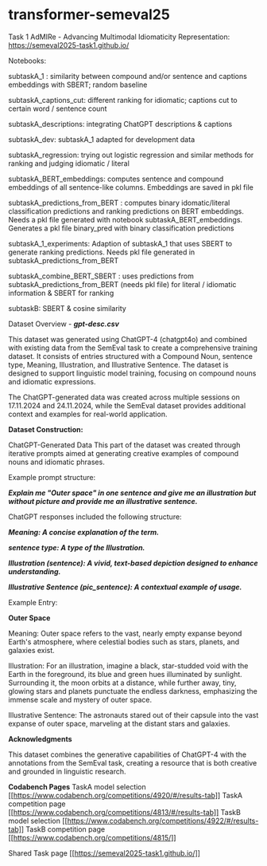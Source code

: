 # transformer-semeval25

Task 1
AdMIRe - Advancing Multimodal Idiomaticity Representation:
https://semeval2025-task1.github.io/


Notebooks:

subtaskA_1 : similarity between compound and/or sentence and captions embeddings with SBERT; random baseline

subtaskA_captions_cut: different ranking for idiomatic; captions cut to certain word / sentence count

subtaskA_descriptions: integrating ChatGPT descriptions & captions

subtaskA_dev: subtaskA_1 adapted for development data

subtaskA_regression: trying out logistic regression and similar methods for ranking and judging idiomatic / literal

subtaskA_BERT_embeddings: computes sentence and compound embeddings of all sentence-like columns. Embeddings are saved in pkl file

subtaskA_predictions_from_BERT : computes binary idomatic/literal classification predictions and ranking predictions on BERT embeddings. Needs a pkl file generated with notebook subtaskA_BERT_embeddings. Generates a pkl file binary_pred with binary classification predictions

subtaskA_1_experiments: Adaption of subtaskA_1 that uses SBERT to generate ranking predictions. Needs pkl file generated in subtaskA_predictions_from_BERT 

subtaskA_combine_BERT_SBERT : uses predictions from subtaskA_predictions_from_BERT (needs pkl file) for literal / idiomatic information & SBERT for ranking

subtaskB: SBERT & cosine similarity


Dataset Overview - **_gpt-desc.csv_**


This dataset was generated using ChatGPT-4 (chatgpt4o) and combined with existing data from the SemEval task to create a comprehensive training dataset. It consists of entries structured with a Compound Noun, sentence type, Meaning, Illustration, and Illustrative Sentence. The dataset is designed to support linguistic model training, focusing on compound nouns and idiomatic expressions.


The ChatGPT-generated data was created across multiple sessions on 17.11.2024 and 24.11.2024, while the SemEval dataset provides additional context and examples for real-world application.

**Dataset Construction:**

ChatGPT-Generated Data
This part of the dataset was created through iterative prompts aimed at generating creative examples of compound nouns and idiomatic phrases.

Example prompt structure:


_**Explain me "Outer space" in one sentence and give me an illustration but without picture and provide me an illustrative sentence.**_


ChatGPT responses included the following structure:


_**Meaning: A concise explanation of the term.**_


_**sentence type: A type of the Illustration.**_


_**Illustration (sentence): A vivid, text-based depiction designed to enhance understanding.**_


_**Illustrative Sentence (pic_sentence): A contextual example of usage.**_


Example Entry:


**Outer Space**

Meaning: Outer space refers to the vast, nearly empty expanse beyond Earth's atmosphere, where celestial bodies such as stars, planets, and galaxies exist.


Illustration: For an illustration, imagine a black, star-studded void with the Earth in the foreground, its blue and green hues illuminated by sunlight. Surrounding it, the moon orbits at a distance, while further away, tiny, glowing stars and planets punctuate the endless darkness, emphasizing the immense scale and mystery of outer space.


Illustrative Sentence: The astronauts stared out of their capsule into the vast expanse of outer space, marveling at the distant stars and galaxies.


**Acknowledgments**


This dataset combines the generative capabilities of ChatGPT-4 with the annotations from the SemEval task, creating a resource that is both creative and grounded in linguistic research.



**Codabench Pages**
TaskA model selection [[https://www.codabench.org/competitions/4920/#/results-tab]]
TaskA competition page [[https://www.codabench.org/competitions/4813/#/results-tab]]
TaskB model selection [[https://www.codabench.org/competitions/4922/#/results-tab]]
TaskB competition page [[https://www.codabench.org/competitions/4815/]]

Shared Task page [[https://semeval2025-task1.github.io/]]
